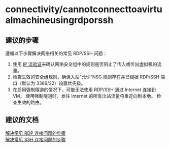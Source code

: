 <properties
    pageTitle="connectivity/cannotconnecttoavirtualmachineusingrdporssh"
    description="connectivity/cannotconnecttoavirtualmachineusingrdporssh"
    service="microsoft.network"
    resource="virtualnetworks"
    authors="radwiv"
    displayOrder=""
    selfHelpType="generic"
    supportTopicIds="32547225"
    resourceTags=""
    productPesIds="15526"
    cloudEnvironments="public"
/>


# connectivity/cannotconnecttoavirtualmachineusingrdporssh
<a id="connectivitycannotconnecttoavirtualmachineusingrdporssh" class="xliff"></a>

## **建议的步骤**
<a id="recommended-steps" class="xliff"></a>
遵循以下步骤解决网络相关的常见 RDP/SSH 问题：<br>
1. 使用 [IP 流验证](data-blade:microsoft_azure_network.verifyipflowblade)来确认网络安全组中的规则是否阻止了传入或传出虚拟机的流量。<br>
2. 检查生效的安全组规则，确保入站“允许”NSG 规则存在并已根据 RDP/SSH 端口（默认为 3389/22）设置优先级。<br>
3. 在启用强制隧道的情况下，可能无法使用 RDP/SSH 通过 Internet 连接到 VM。 使用强制隧道时，发往 Internet 的所有出站流量将重定向到本地。 检查生效的路由。<br>

## **建议的文档**
<a id="recommended-documents" class="xliff"></a>
[解决常见 RDP 连接问题的步骤](https://docs.microsoft.com/azure/virtual-machines/windows/troubleshoot-rdp-connection)<br>
[解决常见 SSH 连接问题的步骤](https://docs.microsoft.com/azure/virtual-machines/linux/troubleshoot-ssh-connection)

